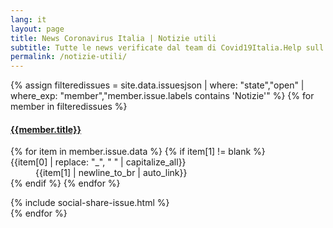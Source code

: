 ```yaml
---
lang: it
layout: page
title: News Coronavirus Italia | Notizie utili
subtitle: Tutte le news verificate dal team di Covid19Italia.Help sull'emergenza coronavirus
permalink: /notizie-utili/
---
```


{% assign filteredissues = site.data.issuesjson | where: "state","open" | where_exp: "member","member.issue.labels contains 'Notizie'" %}
{% for member in filteredissues %}
<div class="card mb-15" id="issue{{member.number}}">
<div class="card-body">
<a href="{{site.url}}/issues/{{member.number}}"><h4 class="card-title">{{member.title}}</h4></a>
<dl class="row">
{% for item in member.issue.data %}
{% if item[1] != blank %}
<dt class="col-sm-3">{{item[0] | replace: "_", " " | capitalize_all}}</dt>
<dd class="col-sm-9">{{item[1] | newline_to_br | auto_link}}</dd>
{% endif %}
{% endfor %}
</dl>
{% include social-share-issue.html %}
</div>
</div>
{% endfor %}
</div>
